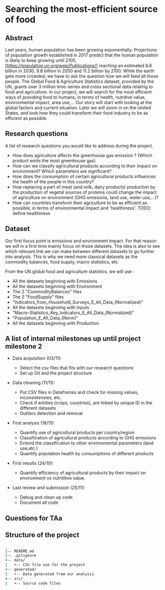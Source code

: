 # Searching the most-efficient source of food

## Abstract

Last years, human population has been growing exponentially. Projections of population growth established in 2017 predict that the human population is likely to keep growing until 2100, [https://population.un.org/wpp/Publications/] reaching an estimated 8.6 billion in 2030, 9.8 billion in 2050 and 11.2 billion by 2100. While the earth gets more crowded, we have to ask the question how we will feed all those people. The Global Food & Agriculture Statistics dataset, provided by the UN, grants over 3 million time-series and cross sectional data relating to food and agriculture. In our project, we will search for the most efficient ways of providing food to humans, in terms of health, nutritive value, environmental impact, area use,... Our story will start with looking at the global factors and current situation. Later we will zoom in on the United States, and look how they could transform their food industry to be as efficient as possible.

## Research questions
A list of research questions you would like to address during the project.

* How does agriculture affects the greenhouse gas emission ? (Which product emits the most greenhouse gas)
* How can we classify agricultural products according to their impact on environment? Which parameters are significant?
* How does the consumption of certain agricultural products influences the health of the people in this country? 
* How replacing a part of meat (and milk, dairy products) production by the production of vegetal sources of proteins could change the impact of agriculture on environment (GHG emissions, land use, water use,...)?
* How can countries transform their agriculture to be as efficient as possible, in terms of environmental impact and 'healthiness'. TODO: define healthiness

## Dataset
Our first focus point is emissions and environment impact. For that reason we will in a first time mainly focus on those datasets. The idea is also to see which relevant link we can make between different datasets to go further into analysis. This is why we need more classical datasets as the commodity balances, food supply, macro statistics, etc.  

From the UN global food and agriculture statistics, we will use :
 * All the datasets beginning with Emissions
 * All the datasets beginning with Environment
 * The 2 "CommodityBalances" files
 * The 2 "FoodSupply" files
 * "Indicators_from_Household_Surveys_E_All_Data_(Normalized)"
 * All the datasets beginning with Inputs
 * "Macro-Statistics_Key_Indicators_E_All_Data_(Normalized)"
 * "Population_E_All_Data_(Norm)"
 * All the datasets beginning with Production
 

## A list of internal milestones up until project milestone 2

* Data acquisition (03/11):
  * Select the csv files that fits with our research questions
  * Set up Git and the project structure
  
* Data cleaning (11/11):
  * Put CSV files in Dataframes and check for missing values, inconsistensies, etc.
  * Check if entities (crops, countries), are linked by unique ID in the different datasets
  * Outliers detection and removal
  
* First analysis (18/11):
  * Quantify use of agricultural products per country/region
  * Classification of agricultural products according to GHG emissions
  * Extend the classification to other environmental parameters (land use,etc.)
  * Quantify population health by consumptions of different products

* First results (24/10):
  * Quantify efficiency of agricultural products by their impact on environment vs nutrititive value.


* Last review and submission (25/11):
  * Debug and clean up code
  * Document all code
  

## Questions for TAa

## Structure of the project
```bash
.
|-- README.md
|-- .gitignore
+-- data/
|   +-- CSV file use for the project
+-- generated/
|   +-- Data generated from our analysis
+-- src/
|   +-- Source code files
```
